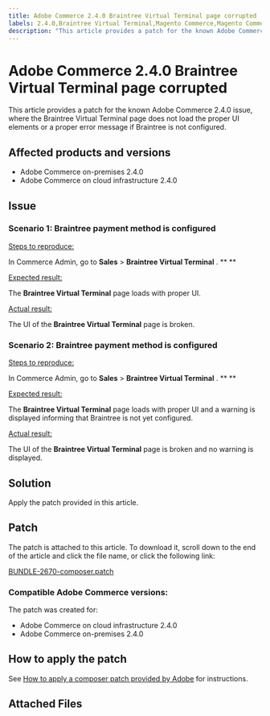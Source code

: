 ```yaml
---
title: Adobe Commerce 2.4.0 Braintree Virtual Terminal page corrupted
labels: 2.4.0,Braintree Virtual Terminal,Magento Commerce,Magento Commerce Cloud,known issues,patch,troubleshooting,Adobe Commerce,on-premises,cloud infrastructure
description: "This article provides a patch for the known Adobe Commerce 2.4.0 issue, where the Braintree Virtual Terminal page does not load the proper UI elements or a proper error message if Braintree is not configured."
---
```


# Adobe Commerce 2.4.0 Braintree Virtual Terminal page corrupted

This article provides a patch for the known Adobe Commerce 2.4.0 issue, where the Braintree Virtual Terminal page does not load the proper UI elements or a proper error message if Braintree is not configured.

## Affected products and versions

* Adobe Commerce on-premises 2.4.0
* Adobe Commerce on cloud infrastructure 2.4.0

## Issue

### Scenario 1: Braintree payment method is configured

 <u>Steps to reproduce:</u>

In Commerce Admin, go to **Sales** > **Braintree Virtual Terminal** . ** **

 <u>Expected result:</u>

The **Braintree Virtual Terminal** page loads with proper UI.

 <u>Actual result:</u>

The UI of the **Braintree Virtual Terminal** page is broken.

### Scenario 2: Braintree payment method is configured

 <u>Steps to reproduce:</u>

In Commerce Admin, go to **Sales** > **Braintree Virtual Terminal** . ** **

 <u>Expected result:</u>

The **Braintree Virtual Terminal** page loads with proper UI and a warning is displayed informing that Braintree is not yet configured.

 <u>Actual result:</u>

The UI of the **Braintree Virtual Terminal** page is broken and no warning is displayed.

## Solution

Apply the patch provided in this article.

## Patch

The patch is attached to this article. To download it, scroll down to the end of the article and click the file name, or click the following link:

 [BUNDLE-2670-composer.patch](assets/BUNDLE-2670-composer.patch.zip)

### Compatible Adobe Commerce versions:

The patch was created for:

* Adobe Commerce on cloud infrastructure 2.4.0
* Adobe Commerce on-premises 2.4.0

## How to apply the patch

See [How to apply a composer patch provided by Adobe](https://support.magento.com/hc/en-us/articles/360028367731) for instructions.

## Attached Files 

